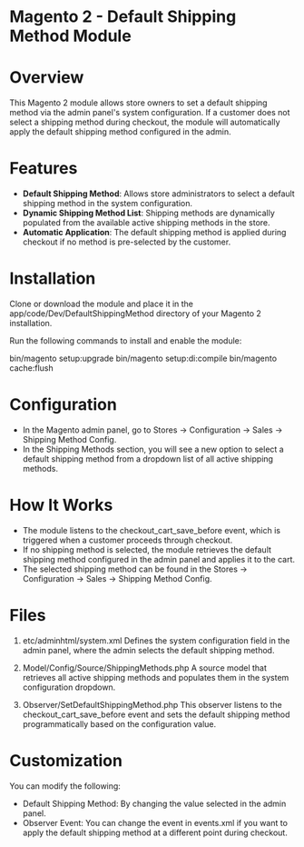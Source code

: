# **Magento 2 - Default Shipping Method Module**

# Overview
This Magento 2 module allows store owners to set a default shipping method via the admin panel's system configuration. If a customer does not select a shipping method during checkout, the module will automatically apply the default shipping method configured in the admin.

# Features
* **Default Shipping Method**: Allows store administrators to select a default shipping method in the system configuration.
* **Dynamic Shipping Method List**: Shipping methods are dynamically populated from the available active shipping methods in the store.
* **Automatic Application**: The default shipping method is applied during checkout if no method is pre-selected by the customer.

# Installation
Clone or download the module and place it in the app/code/Dev/DefaultShippingMethod directory of your Magento 2 installation.

Run the following commands to install and enable the module:

bin/magento setup:upgrade
bin/magento setup:di:compile
bin/magento cache:flush

# Configuration
* In the Magento admin panel, go to Stores -> Configuration -> Sales -> Shipping Method Config.
* In the Shipping Methods section, you will see a new option to select a default shipping method from a dropdown list of all active shipping methods.

# How It Works
* The module listens to the checkout_cart_save_before event, which is triggered when a customer proceeds through checkout.
* If no shipping method is selected, the module retrieves the default shipping method configured in the admin panel and applies it to the cart.
* The selected shipping method can be found in the Stores -> Configuration -> Sales -> Shipping Method Config.

# Files
1. etc/adminhtml/system.xml
   Defines the system configuration field in the admin panel, where the admin selects the default shipping method.

2. Model/Config/Source/ShippingMethods.php
   A source model that retrieves all active shipping methods and populates them in the system configuration dropdown.

3. Observer/SetDefaultShippingMethod.php
   This observer listens to the checkout_cart_save_before event and sets the default shipping method programmatically based on the configuration value.

# Customization
You can modify the following:

 - Default Shipping Method: By changing the value selected in the admin panel.
 - Observer Event: You can change the event in events.xml if you want to apply the default shipping method at a different point during checkout.